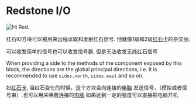 # Redstone I/O

![Hi Red.](oredict:oc:redstone)

红石IO方块可以被用来远程读取和发射红石信号. 他就像1级和2级[红石卡](../item/redstoneCard1.md)的杂交品: 

可以收发简单的信号也可以收发信号群, 但是无法收发无线红石信号

When providing a side to the methods of the component exposed by this block, the directions are the global principal directions, i.e. it is recommended to use `sides.north`, `sides.east` and so on.

如[红石卡](../item/redstoneCard1.md), 当红石变化的时候，这个方块会向连接的[电脑](../general/computer.md) 发送信号，（模拟或者信号束）.也可以用来唤醒连接的[电脑](../general/computer.md)
如果达到一定的强度可以直接把电脑开机
